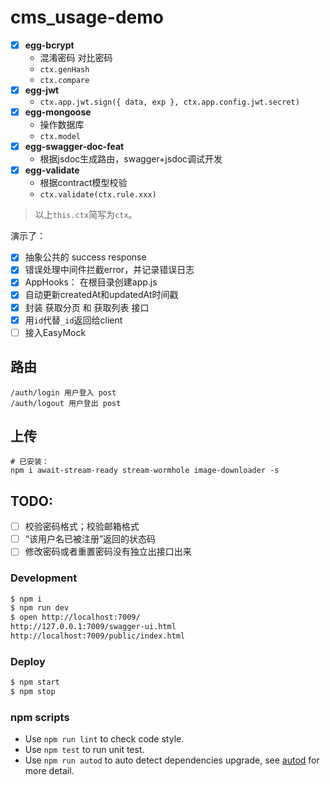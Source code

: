 # cms_usage-demo

- [x] **egg-bcrypt**
  - 混淆密码 对比密码
  - `ctx.genHash`
  - `ctx.compare`
- [x] **egg-jwt**
  - `ctx.app.jwt.sign({ data, exp }, ctx.app.config.jwt.secret)`
- [x] **egg-mongoose**
  - 操作数据库
  - `ctx.model`
- [x] **egg-swagger-doc-feat**
  - 根据jsdoc生成路由，swagger+jsdoc调试开发
- [x] **egg-validate**
  - 根据contract模型校验
  - `ctx.validate(ctx.rule.xxx)`

> 以上`this.ctx`简写为`ctx`。

演示了：

- [x] 抽象公共的 success response
- [x] 错误处理中间件拦截error，并记录错误日志
- [x] AppHooks： 在根目录创建app.js
- [x] 自动更新createdAt和updatedAt时间戳
- [x] 封装 获取分页 和 获取列表 接口
- [x] 用`id`代替`_id`返回给client
- [ ] 接入EasyMock

## 路由

```
/auth/login 用户登入 post
/auth/logout 用户登出 post
```

## 上传

```shell
# 已安装：
npm i await-stream-ready stream-wormhole image-downloader -s
```

## TODO:

- [ ] 校验密码格式；校验邮箱格式
- [ ] “该用户名已被注册”返回的状态码
- [ ] 修改密码或者重置密码没有独立出接口出来

### Development

```bash
$ npm i
$ npm run dev
$ open http://localhost:7009/
http://127.0.0.1:7009/swagger-ui.html
http://localhost:7009/public/index.html
```

### Deploy

```bash
$ npm start
$ npm stop
```

### npm scripts

- Use `npm run lint` to check code style.
- Use `npm test` to run unit test.
- Use `npm run autod` to auto detect dependencies upgrade, see [autod](https://www.npmjs.com/package/autod) for more detail.
